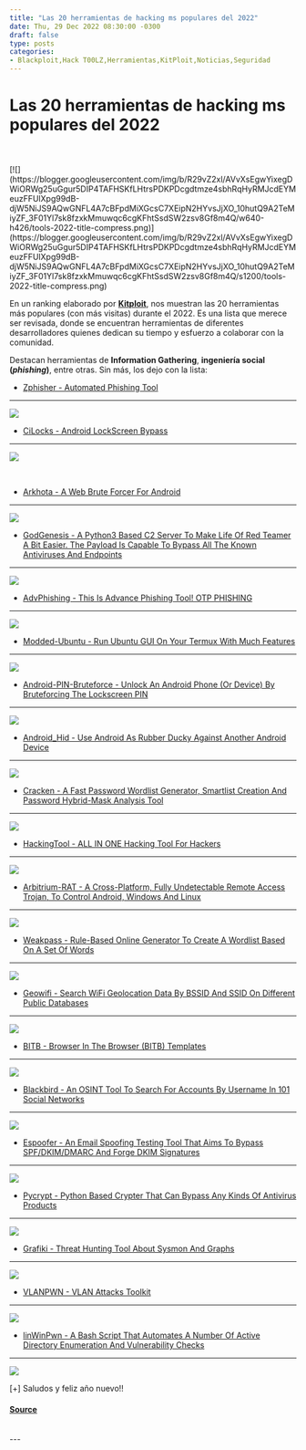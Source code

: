 ```yaml
---
title: "Las 20 herramientas de hacking ms populares del 2022"
date: Thu, 29 Dec 2022 08:30:00 -0300
draft: false
type: posts
categories: 
- Blackploit,Hack T00LZ,Herramientas,KitPloit,Noticias,Seguridad
---
```

# Las 20 herramientas de hacking ms populares del 2022

<br/>

<br/>
[![](https://blogger.googleusercontent.com/img/b/R29vZ2xl/AVvXsEgwYixegDWiORWg25uGgur5DIP4TAFHSKfLHtrsPDKPDcgdtmze4sbhRqHyRMJcdEYMeuzFFUlXpg99dB-djW5NiJS9AQwGNFL4A7cBFpdMiXGcsC7XEipN2HYvsJjXO_10hutQ9A2TeMiyZF_3F01Yl7sk8fzxkMmuwqc6cgKFhtSsdSW2zsv8Gf8m4Q/w640-h426/tools-2022-title-compress.png)](https://blogger.googleusercontent.com/img/b/R29vZ2xl/AVvXsEgwYixegDWiORWg25uGgur5DIP4TAFHSKfLHtrsPDKPDcgdtmze4sbhRqHyRMJcdEYMeuzFFUlXpg99dB-djW5NiJS9AQwGNFL4A7cBFpdMiXGcsC7XEipN2HYvsJjXO_10hutQ9A2TeMiyZF_3F01Yl7sk8fzxkMmuwqc6cgKFhtSsdSW2zsv8Gf8m4Q/s1200/tools-2022-title-compress.png)

  

En un ranking elaborado por [**Kitploit**](https://www.kitploit.com/), nos muestran las 20 herramientas más populares (con más visitas) durante el 2022. Es una lista que merece ser revisada, donde se encuentran herramientas de diferentes desarrolladores quienes dedican su tiempo y esfuerzo a colaborar con la comunidad. 

  

Destacan herramientas de **Information Gathering**, **ingeniería social (_phishing_)**, entre otras. Sin más, los dejo con la lista:

  

-   [Zphisher - Automated Phishing Tool](https://www.kitploit.com/2020/03/zphisher-automated-phishing-tool.html)
----------------------------------------------------------------------------------------------------------------

  

[![](https://blogger.googleusercontent.com/img/a/AVvXsEiM9qBg00LJf2pmfhTcm1uD7HD198IijaLQdQJi9aQJO2R4xkOlShU6y9gfkbuOF2z1UqryRUx2tb5nIPSpGOvtAzwQnaYAmaKw0-191aZKGreJOgGGpfddmUD9YTf9jffVS2di28q8mg6-v6BQW8r5267lJO9et-tSQMHf4aqhP4D_GZFWr5l028iunw=s400)](https://blogger.googleusercontent.com/img/a/AVvXsEiM9qBg00LJf2pmfhTcm1uD7HD198IijaLQdQJi9aQJO2R4xkOlShU6y9gfkbuOF2z1UqryRUx2tb5nIPSpGOvtAzwQnaYAmaKw0-191aZKGreJOgGGpfddmUD9YTf9jffVS2di28q8mg6-v6BQW8r5267lJO9et-tSQMHf4aqhP4D_GZFWr5l028iunw=s537)

  

-   [CiLocks - Android LockScreen Bypass](https://www.kitploit.com/2021/05/cilocks-android-lockscreen-bypass.html)
------------------------------------------------------------------------------------------------------------------

  

[![](https://blogger.googleusercontent.com/img/b/R29vZ2xl/AVvXsEimI4byI9yaOFCefKIYYzWSP69raXlL6FHhM4hnO-GrKK_lnnRzJQDYvp0VF80YkRAvlO7Wug6WDyYfSTosTzPWk9cCVjUeI7Ujm-xGLoknRFTk5qCZ4ARapO5jYbvsRRNxLbVmWYT5xQhk58z_C-giT2DZV9HS7d_VaYWwnj68-zKMlbHZWb-97M65Ew/w400-h316/02_CiLocks_1_Screenshot_2021-05-02_14-32-27.png)](https://blogger.googleusercontent.com/img/b/R29vZ2xl/AVvXsEimI4byI9yaOFCefKIYYzWSP69raXlL6FHhM4hnO-GrKK_lnnRzJQDYvp0VF80YkRAvlO7Wug6WDyYfSTosTzPWk9cCVjUeI7Ujm-xGLoknRFTk5qCZ4ARapO5jYbvsRRNxLbVmWYT5xQhk58z_C-giT2DZV9HS7d_VaYWwnj68-zKMlbHZWb-97M65Ew/s640/02_CiLocks_1_Screenshot_2021-05-02_14-32-27.png)

[  
](https://blogger.googleusercontent.com/img/a/AVvXsEhkmsrW56PMBXLP5uKH0oNAxz_4kxZHpso2rWvSGDqwqZkXLMuJbfvFBTmQJbj2Ed-uxLYsOtTkfKhsFuzW5VfTqPFRSy3ofw2Rk7jORqxER45YAMrlpml_nxG8Y4TRHV7uePucFgWYaA_92K28CQ0YCmnnghp1_G0abjVg8Qx384AVDP29q9dsRXeNxg=s639)

-   [Arkhota - A Web Brute Forcer For Android](https://www.kitploit.com/2021/06/arkhota-web-brute-forcer-for-android.html)
--------------------------------------------------------------------------------------------------------------------------

  

[![](https://blogger.googleusercontent.com/img/b/R29vZ2xl/AVvXsEipZ3QO-u07y3_l3_uRdIMD7PdVROF6NU-gk8WHjWj-YWgfQ3uPGBXhX9C1aqiv0BfgPjmI4Ue84MIEND4crmRqyqp_sO479vvfy57hTl63cEKk4C59xONREsOqnozKm6WhDaVr2Xlw9hL70giI32POq9mdq8vQdzP4fN83tWuvge_gDzJUcv5YzemgPQ/w400-h225/03_Arkhota_1_banner-721104.png)](https://blogger.googleusercontent.com/img/b/R29vZ2xl/AVvXsEipZ3QO-u07y3_l3_uRdIMD7PdVROF6NU-gk8WHjWj-YWgfQ3uPGBXhX9C1aqiv0BfgPjmI4Ue84MIEND4crmRqyqp_sO479vvfy57hTl63cEKk4C59xONREsOqnozKm6WhDaVr2Xlw9hL70giI32POq9mdq8vQdzP4fN83tWuvge_gDzJUcv5YzemgPQ/s640/03_Arkhota_1_banner-721104.png)

  

-   [GodGenesis - A Python3 Based C2 Server To Make Life Of Red Teamer A Bit Easier. The Payload Is Capable To Bypass All The Known Antiviruses And Endpoints](https://www.kitploit.com/2022/10/godgenesis-python3-based-c2-server-to.html)
-------------------------------------------------------------------------------------------------------------------------------------------------------------------------------------------------------------------------------------------

  

[![](https://blogger.googleusercontent.com/img/b/R29vZ2xl/AVvXsEj8beGylz9vWZN-j572jizgdDxVptlDQtukM-XPIraBjLPDVirL9mGNdjp2whsz633XMBHQlvVN9B1cbJkzonHRcy-JYKxbAJ07JTPZn-e_1PL9HF9XPCNS8W7R1Y4JA4WfCP860M7E5zay1VDwEwzbAJBmJyJjvK6R3z-Z8o3VAdinix0JCDtH2E-Ycw/w400-h319/04_GodGenesis_1-737165.png)](https://blogger.googleusercontent.com/img/b/R29vZ2xl/AVvXsEj8beGylz9vWZN-j572jizgdDxVptlDQtukM-XPIraBjLPDVirL9mGNdjp2whsz633XMBHQlvVN9B1cbJkzonHRcy-JYKxbAJ07JTPZn-e_1PL9HF9XPCNS8W7R1Y4JA4WfCP860M7E5zay1VDwEwzbAJBmJyJjvK6R3z-Z8o3VAdinix0JCDtH2E-Ycw/s640/04_GodGenesis_1-737165.png)

  

-   [AdvPhishing - This Is Advance Phishing Tool! OTP PHISHING](https://www.kitploit.com/2020/10/advphishing-this-is-advance-phishing.html)
-------------------------------------------------------------------------------------------------------------------------------------------

  

[![](https://blogger.googleusercontent.com/img/b/R29vZ2xl/AVvXsEikV-Rwzk9sG4UI8N0kmp_ki8baEy6nqx2C07ZOi15pEv8mkpvOFwBMByV9DVoQlfUB8CHCfoXH8tWBFqQkeC1vFe94OEQz4jJhJ2ebWg-jF5dvuMiK-PAsEV_w2FXLZ_BdlcehSZroc5Qd23AmRzhlgRFfug1R6BjbRQY3ITKjje80i0TwsGNFyKalxQ/w400-h353/05_AdvPhishing_9.png)](https://blogger.googleusercontent.com/img/b/R29vZ2xl/AVvXsEikV-Rwzk9sG4UI8N0kmp_ki8baEy6nqx2C07ZOi15pEv8mkpvOFwBMByV9DVoQlfUB8CHCfoXH8tWBFqQkeC1vFe94OEQz4jJhJ2ebWg-jF5dvuMiK-PAsEV_w2FXLZ_BdlcehSZroc5Qd23AmRzhlgRFfug1R6BjbRQY3ITKjje80i0TwsGNFyKalxQ/s640/05_AdvPhishing_9.png)

  

-   [Modded-Ubuntu - Run Ubuntu GUI On Your Termux With Much Features](https://www.kitploit.com/2021/04/modded-ubuntu-run-ubuntu-gui-on-your.html)
--------------------------------------------------------------------------------------------------------------------------------------------------

  

[![](https://blogger.googleusercontent.com/img/b/R29vZ2xl/AVvXsEjMuqQO6xrlptl9eEFwSV0OJBXza_Bo0s3dipZ8siOTD8pIzVkMX38p-M-ThV7hY2u3B7XqYqLM0MBu8zl4aSQJIx2YErKT4c6DgfZl_m8WglCKxeJs6O1ZAUBUfBqzdToDFq6mSmEofDy0BI6aBiGVOCmSvyHwllnJcboxxnBUS8TUOIrggwZ76Z9w7g/w400-h180/06_modded-ubuntu_1_image.jpeg)](https://blogger.googleusercontent.com/img/b/R29vZ2xl/AVvXsEjMuqQO6xrlptl9eEFwSV0OJBXza_Bo0s3dipZ8siOTD8pIzVkMX38p-M-ThV7hY2u3B7XqYqLM0MBu8zl4aSQJIx2YErKT4c6DgfZl_m8WglCKxeJs6O1ZAUBUfBqzdToDFq6mSmEofDy0BI6aBiGVOCmSvyHwllnJcboxxnBUS8TUOIrggwZ76Z9w7g/s640/06_modded-ubuntu_1_image.jpeg)

  

-   [Android-PIN-Bruteforce - Unlock An Android Phone (Or Device) By Bruteforcing The Lockscreen PIN](https://www.kitploit.com/2021/04/android-pin-bruteforce-unlock-android.html)
----------------------------------------------------------------------------------------------------------------------------------------------------------------------------------

  

[![](https://blogger.googleusercontent.com/img/b/R29vZ2xl/AVvXsEiAeX0I23aNQJkeOfgULnJOI_B9eSKrMiIGmeZ_wjCQ_9l457GVTNfno5YMJ6Tc4PcGMghK0MHaQ9nLw3GFQYcxWGhjSuBRvyJM7n0UIJGzXdwcv3R2fJoGEjizIJjHLx9xDiQNTAqX1Swxu1nN1toYzbnDRF2jeXlbsu-Oo8Dqmwjis56sOYLIiJxFxg/w400-h276/07_Android-PIN-Bruteforce_1.png)](https://blogger.googleusercontent.com/img/b/R29vZ2xl/AVvXsEiAeX0I23aNQJkeOfgULnJOI_B9eSKrMiIGmeZ_wjCQ_9l457GVTNfno5YMJ6Tc4PcGMghK0MHaQ9nLw3GFQYcxWGhjSuBRvyJM7n0UIJGzXdwcv3R2fJoGEjizIJjHLx9xDiQNTAqX1Swxu1nN1toYzbnDRF2jeXlbsu-Oo8Dqmwjis56sOYLIiJxFxg/s639/07_Android-PIN-Bruteforce_1.png)

  

-   [Android\_Hid - Use Android As Rubber Ducky Against Another Android Device](https://www.kitploit.com/2021/03/androidhid-use-android-as-rubber-ducky.html)
-------------------------------------------------------------------------------------------------------------------------------------------------------------

  

[![](https://blogger.googleusercontent.com/img/b/R29vZ2xl/AVvXsEjr633559bob-l1ynywkPYhhKra0J5PDPuRyJ_dBD0s5-h7wg5bD0Gtd_2CiZCQvvE8xeF40ySQHeTp5SwC_xcl4QLHnpOjP9SU_CgdiBDB7usR5-Snudh4CilvyLuCs3freJgkIuYu4YSZF7JLlQuOaKs1_dImECQ3oOxSXe5m8s2Pm3cZ4_IHH6z8Xg/w326-h400/08_Android_Hid.png)](https://blogger.googleusercontent.com/img/b/R29vZ2xl/AVvXsEjr633559bob-l1ynywkPYhhKra0J5PDPuRyJ_dBD0s5-h7wg5bD0Gtd_2CiZCQvvE8xeF40ySQHeTp5SwC_xcl4QLHnpOjP9SU_CgdiBDB7usR5-Snudh4CilvyLuCs3freJgkIuYu4YSZF7JLlQuOaKs1_dImECQ3oOxSXe5m8s2Pm3cZ4_IHH6z8Xg/s640/08_Android_Hid.png)

  

-   [Cracken - A Fast Password Wordlist Generator, Smartlist Creation And Password Hybrid-Mask Analysis Tool](https://www.kitploit.com/2021/11/cracken-fast-password-wordlist.html)
-----------------------------------------------------------------------------------------------------------------------------------------------------------------------------------

  

[![](https://blogger.googleusercontent.com/img/b/R29vZ2xl/AVvXsEijGPTtDOxcA4Xd5GcmliXlDZANuAwpo-7Zh9PqqJ7Me2z5fJEYnNWhcmM1pLRtl2IFYsf7d4a8KPuRxYqpdXLoO_bL-rnOWqvMG9tcxPIr9ZmXbG756rpuFMML0GTKBH2o5BlsEukbU88I5N9KCRnPzRgOFnnRdmWn1cQH26HZXVGX5oe1asv7Hc1DRQ/w400-h268/09_h96.png)](https://blogger.googleusercontent.com/img/b/R29vZ2xl/AVvXsEijGPTtDOxcA4Xd5GcmliXlDZANuAwpo-7Zh9PqqJ7Me2z5fJEYnNWhcmM1pLRtl2IFYsf7d4a8KPuRxYqpdXLoO_bL-rnOWqvMG9tcxPIr9ZmXbG756rpuFMML0GTKBH2o5BlsEukbU88I5N9KCRnPzRgOFnnRdmWn1cQH26HZXVGX5oe1asv7Hc1DRQ/s640/09_h96.png)

  

-   [HackingTool - ALL IN ONE Hacking Tool For Hackers](https://www.kitploit.com/2020/07/hackingtool-all-in-one-hacking-tool-for.html)
--------------------------------------------------------------------------------------------------------------------------------------

  

[![](https://blogger.googleusercontent.com/img/b/R29vZ2xl/AVvXsEirDypynS9EyoFjmMa_DDRry9kgkNab_geAr8hBu3w9xCQmF9r6U5EKqQrOLhxgUogqzQHxFi-pe0aBycQUaT77Qyadeqh1uG7qM3MxNT2vhB3KVGXnaXXwKWLd4_SAWOdB4pRrUTlPMh6-ONYsm5lFlGJkgzsVKOkS_Ih1ei9GTj0KGvRQjhur9yJtsQ/w400-h217/10_hackingtool_8.png)](https://blogger.googleusercontent.com/img/b/R29vZ2xl/AVvXsEirDypynS9EyoFjmMa_DDRry9kgkNab_geAr8hBu3w9xCQmF9r6U5EKqQrOLhxgUogqzQHxFi-pe0aBycQUaT77Qyadeqh1uG7qM3MxNT2vhB3KVGXnaXXwKWLd4_SAWOdB4pRrUTlPMh6-ONYsm5lFlGJkgzsVKOkS_Ih1ei9GTj0KGvRQjhur9yJtsQ/s640/10_hackingtool_8.png)

  

-   [Arbitrium-RAT - A Cross-Platform, Fully Undetectable Remote Access Trojan, To Control Android, Windows And Linux](https://www.kitploit.com/2021/01/arbitrium-rat-cross-platform-fully.html)
------------------------------------------------------------------------------------------------------------------------------------------------------------------------------------------------

  

[![](https://blogger.googleusercontent.com/img/b/R29vZ2xl/AVvXsEjzy9aKeqq9qRdggkXi-1GaHV0WLzXT1VRYBt15IumlzYwQBnjlnmD7SL0k_BKhkRvZMUoy2gv40tIwGS2I9GQhxAymfLSd042cDjjnrsrabL7tv9XVg7hD1If8nXpLXSRgjQNvKhz2HKDjy7NY_0dWMD-kVi0wCntxeb8MpURq38AJ3ZtLG1gMzxZLYw/s320/11_Arbitrium-RAT_1.png)](https://blogger.googleusercontent.com/img/b/R29vZ2xl/AVvXsEjzy9aKeqq9qRdggkXi-1GaHV0WLzXT1VRYBt15IumlzYwQBnjlnmD7SL0k_BKhkRvZMUoy2gv40tIwGS2I9GQhxAymfLSd042cDjjnrsrabL7tv9XVg7hD1If8nXpLXSRgjQNvKhz2HKDjy7NY_0dWMD-kVi0wCntxeb8MpURq38AJ3ZtLG1gMzxZLYw/s1280/11_Arbitrium-RAT_1.png)

  

-   [Weakpass - Rule-Based Online Generator To Create A Wordlist Based On A Set Of Words](https://www.kitploit.com/2021/09/weakpass-rule-based-online-generator-to.html)
------------------------------------------------------------------------------------------------------------------------------------------------------------------------

  

[![](https://blogger.googleusercontent.com/img/b/R29vZ2xl/AVvXsEiksE-YZm04BgKjdJc_BsaHCRgZ-KB1p8hyR0-DJmfUtB_vxudVJMlgUWYz3emKK11l_wDRChBC5rxlfLDA9xzYrm62P6xFYXIipFTOBVbecB0MbyaVjN50qBKMxmLxfsvUC8ylKvUygUp7wGqAq4aq_yQKxHoegp4kqUWP16jufZArQl9cxsOPFqZqOA/w400-h203/12_weakpass_1_sample.png)](https://blogger.googleusercontent.com/img/b/R29vZ2xl/AVvXsEiksE-YZm04BgKjdJc_BsaHCRgZ-KB1p8hyR0-DJmfUtB_vxudVJMlgUWYz3emKK11l_wDRChBC5rxlfLDA9xzYrm62P6xFYXIipFTOBVbecB0MbyaVjN50qBKMxmLxfsvUC8ylKvUygUp7wGqAq4aq_yQKxHoegp4kqUWP16jufZArQl9cxsOPFqZqOA/s1851/12_weakpass_1_sample.png)

  

-   [Geowifi - Search WiFi Geolocation Data By BSSID And SSID On Different Public Databases](https://www.kitploit.com/2022/03/geowifi-search-wifi-geolocation-data-by.html)
---------------------------------------------------------------------------------------------------------------------------------------------------------------------------

  

[![](https://blogger.googleusercontent.com/img/b/R29vZ2xl/AVvXsEh3PDyrLpPGDiBXn-WLe8ND7jkONJqEn2tkQazAJ_bH9f38aiUhrPtur92ewNH8p35X44KoM8f0ep6YVv76IBgexu3-QA9ZNTGM7rAYuuMil5s-estSdvMLvlZoMSH2xMtrrtugbiefvyjfPDhKTKDl25VlyzyRy1sZm-6aagMgQN0nH_LA0130f4aE6g/w400-h217/13_geowifi_1-739512.png)](https://blogger.googleusercontent.com/img/b/R29vZ2xl/AVvXsEh3PDyrLpPGDiBXn-WLe8ND7jkONJqEn2tkQazAJ_bH9f38aiUhrPtur92ewNH8p35X44KoM8f0ep6YVv76IBgexu3-QA9ZNTGM7rAYuuMil5s-estSdvMLvlZoMSH2xMtrrtugbiefvyjfPDhKTKDl25VlyzyRy1sZm-6aagMgQN0nH_LA0130f4aE6g/s839/13_geowifi_1-739512.png)

  

-   [BITB - Browser In The Browser (BITB) Templates](https://www.kitploit.com/2022/04/bitb-browser-in-browser-bitb-templates.html)
----------------------------------------------------------------------------------------------------------------------------------

  

[![](https://blogger.googleusercontent.com/img/b/R29vZ2xl/AVvXsEjklsoIJfXsyMO3cFu2o8F9_CsiYd6DPjSgR_id4vXvZkWtFIpWIim3iw0VgKsIOYPYa2tNC3zFxqVVE5-Q3c2UcPlQ2tIe5AIwT-Cpngw_aYpTNd9bAIZ8cncAUeSJOTm83Emnecj_qaWSHTk0YPPARQnUDaryOdx7gfkmGLdBVrnIMIrevmo6KC0ffw/w400-h276/14_real-fake.png)](https://blogger.googleusercontent.com/img/b/R29vZ2xl/AVvXsEjklsoIJfXsyMO3cFu2o8F9_CsiYd6DPjSgR_id4vXvZkWtFIpWIim3iw0VgKsIOYPYa2tNC3zFxqVVE5-Q3c2UcPlQ2tIe5AIwT-Cpngw_aYpTNd9bAIZ8cncAUeSJOTm83Emnecj_qaWSHTk0YPPARQnUDaryOdx7gfkmGLdBVrnIMIrevmo6KC0ffw/s700/14_real-fake.png)

  

-   [Blackbird - An OSINT Tool To Search For Accounts By Username In 101 Social Networks](https://www.kitploit.com/2022/06/blackbird-osint-tool-to-search-for.html)
-------------------------------------------------------------------------------------------------------------------------------------------------------------------

  

[![](https://blogger.googleusercontent.com/img/b/R29vZ2xl/AVvXsEiHbfTMuOfP0nGX5Qt6XROM6_t13pXmuX225z_qUiLgMUipWHWRtELxMXNPsG1vfZN0-iMDUXYumVH6nAe4RzcwhhOuYkE8VisH8CrDrUBc5EVi2sH9z2ncsBiOO925ySRCeiIJ5IvYSmqcntuYHjrOF_-x8LLZ_902dEdJI20pN1_CYLjnOUDE4ycx_A/w400-h138/15_blackbird_3_blackbird_printscreen-753230.png)](https://blogger.googleusercontent.com/img/b/R29vZ2xl/AVvXsEiHbfTMuOfP0nGX5Qt6XROM6_t13pXmuX225z_qUiLgMUipWHWRtELxMXNPsG1vfZN0-iMDUXYumVH6nAe4RzcwhhOuYkE8VisH8CrDrUBc5EVi2sH9z2ncsBiOO925ySRCeiIJ5IvYSmqcntuYHjrOF_-x8LLZ_902dEdJI20pN1_CYLjnOUDE4ycx_A/s970/15_blackbird_3_blackbird_printscreen-753230.png)

  

-   [Espoofer - An Email Spoofing Testing Tool That Aims To Bypass SPF/DKIM/DMARC And Forge DKIM Signatures](https://www.kitploit.com/2022/01/espoofer-email-spoofing-testing-tool.html)
----------------------------------------------------------------------------------------------------------------------------------------------------------------------------------------

  

[![](https://blogger.googleusercontent.com/img/b/R29vZ2xl/AVvXsEj3CFtSpVpdGymvvWx0G_KqaRoUxYEs6_ISE9UHmPHUEnZ8SeijZRbdGp79LJwUu-zyEvbXXDCtR8qoK_BgTXBHDI89XJNWHHKbu34yT1R5qafgmKI-KtbMZOa2c9r8f4467z2C__FoUO9th4mIJC6wOkvVURRHh-4mzpwav5-_xFQPN7gBpW58gN1vNw/w400-h109/16_espoofer_2_email-authentication-flow-769656.png)](https://blogger.googleusercontent.com/img/b/R29vZ2xl/AVvXsEj3CFtSpVpdGymvvWx0G_KqaRoUxYEs6_ISE9UHmPHUEnZ8SeijZRbdGp79LJwUu-zyEvbXXDCtR8qoK_BgTXBHDI89XJNWHHKbu34yT1R5qafgmKI-KtbMZOa2c9r8f4467z2C__FoUO9th4mIJC6wOkvVURRHh-4mzpwav5-_xFQPN7gBpW58gN1vNw/s983/16_espoofer_2_email-authentication-flow-769656.png)

  

-   [Pycrypt - Python Based Crypter That Can Bypass Any Kinds Of Antivirus Products](https://www.kitploit.com/2022/11/pycrypt-python-based-crypter-that-can.html)
-----------------------------------------------------------------------------------------------------------------------------------------------------------------

  

[![](https://blogger.googleusercontent.com/img/b/R29vZ2xl/AVvXsEh-_vSv65iRdgOxTEs4ISnhBUG4C4IX_t5fheR6gW26UPzGqX-cyBbTkfe5HiiguhMmDaENjprYhIopU9GOqOTezl2rXGxhd2JPKJwRCmu_Nvj_usJzzAlTVIgrRFXnDWf-U1ZfxE6rG68F6pnE7z2GahOwHxWN-CtdJBtf7nHlMai2KJpkrhWJJdzEgA/w400-h236/17_pycrypt_1-715676.png)](https://blogger.googleusercontent.com/img/b/R29vZ2xl/AVvXsEh-_vSv65iRdgOxTEs4ISnhBUG4C4IX_t5fheR6gW26UPzGqX-cyBbTkfe5HiiguhMmDaENjprYhIopU9GOqOTezl2rXGxhd2JPKJwRCmu_Nvj_usJzzAlTVIgrRFXnDWf-U1ZfxE6rG68F6pnE7z2GahOwHxWN-CtdJBtf7nHlMai2KJpkrhWJJdzEgA/s706/17_pycrypt_1-715676.png)

  

-   [Grafiki - Threat Hunting Tool About Sysmon And Graphs](https://www.kitploit.com/2022/05/grafiki-threat-hunting-tool-about.html)
------------------------------------------------------------------------------------------------------------------------------------

  

[![](https://blogger.googleusercontent.com/img/b/R29vZ2xl/AVvXsEjmy-jldGG65ykQg6G5khHAzP0m169AZN2y_zwDIW49bbVT36SuNyTVmCi29Z2FsimqiL7jZulaFasAIUN16xCqiuRqEVlLlwgDZX0zpFZobz5bWxnx65_xpkirP-uuxpKo--mK5R7ILStHJp-fba0c9XDOhcfybG6hZVpEzdayl6TtNlu_p5ilUXQmog/w400-h294/18_Grafiki_7_example1.png)](https://blogger.googleusercontent.com/img/b/R29vZ2xl/AVvXsEjmy-jldGG65ykQg6G5khHAzP0m169AZN2y_zwDIW49bbVT36SuNyTVmCi29Z2FsimqiL7jZulaFasAIUN16xCqiuRqEVlLlwgDZX0zpFZobz5bWxnx65_xpkirP-uuxpKo--mK5R7ILStHJp-fba0c9XDOhcfybG6hZVpEzdayl6TtNlu_p5ilUXQmog/s1256/18_Grafiki_7_example1.png)

  

-   [VLANPWN - VLAN Attacks Toolkit](https://www.kitploit.com/2022/08/vlanpwn-vlan-attacks-toolkit.html)
--------------------------------------------------------------------------------------------------------

  

[![](https://blogger.googleusercontent.com/img/b/R29vZ2xl/AVvXsEgb7-cNpJy8A_9B0yKm9aWz9-hfO466XcW4fHtTL2E0RVyzkNY4itRljcZWv5ua_guxpKeQ8DUdO4cLvfR82EonQhEFl6Wp-yyOr0nWT9JebgfbHdgXGIFMV15iAWkS4I4kt6R7Xv0-gUKL8_oOeZQcdTDyRaErRGorNqhxKdqKe4sMRhUcHqPrD2ujew/w400-h220/19_VLANPWN.png)](https://blogger.googleusercontent.com/img/b/R29vZ2xl/AVvXsEgb7-cNpJy8A_9B0yKm9aWz9-hfO466XcW4fHtTL2E0RVyzkNY4itRljcZWv5ua_guxpKeQ8DUdO4cLvfR82EonQhEFl6Wp-yyOr0nWT9JebgfbHdgXGIFMV15iAWkS4I4kt6R7Xv0-gUKL8_oOeZQcdTDyRaErRGorNqhxKdqKe4sMRhUcHqPrD2ujew/s1018/19_VLANPWN.png)

  

-   [linWinPwn - A Bash Script That Automates A Number Of Active Directory Enumeration And Vulnerability Checks](https://www.kitploit.com/2022/04/linwinpwn-bash-script-that-automates.html)
--------------------------------------------------------------------------------------------------------------------------------------------------------------------------------------------

  

[![](https://blogger.googleusercontent.com/img/b/R29vZ2xl/AVvXsEhfR6Tiig0EgEWAO0blWEW53MCiqVb2cOQL_gHoC5ip1RYa85MtzfptoCu4zygnzmgPtWYILbEXoVIEfuhjJbsBp3f8vSbF5uSRiUlKm-jzS2ORVSD1H2_tFcB9L2OAeOlDtKp9z795X06HpeUqBp9qY1rT4TKZfd_LbQolsDySxbnDRLF7O044bDKgHg/w400-h353/20_linWinPwn.png)](https://blogger.googleusercontent.com/img/b/R29vZ2xl/AVvXsEhfR6Tiig0EgEWAO0blWEW53MCiqVb2cOQL_gHoC5ip1RYa85MtzfptoCu4zygnzmgPtWYILbEXoVIEfuhjJbsBp3f8vSbF5uSRiUlKm-jzS2ORVSD1H2_tFcB9L2OAeOlDtKp9z795X06HpeUqBp9qY1rT4TKZfd_LbQolsDySxbnDRLF7O044bDKgHg/s599/20_linWinPwn.png)

  

  

  
  
\[+\] Saludos y feliz año nuevo!!

#### [Source](http://www.blackploit.com/2022/12/las-20-herramientas-de-hacking-mas.html)

<br/>
---
